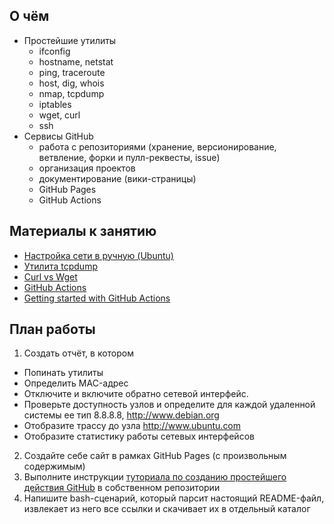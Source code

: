 ## О чём

* Простейшие утилиты
  - ifconfig
  - hostname, netstat
  - ping, traceroute
  - host, dig, whois
  - nmap, tcpdump
  - iptables
  - wget, curl
  - ssh
* Сервисы GitHub
  - работа с репозиториями (хранение, версионирование, ветвление, форки и пулл-реквесты, issue)
  - организация проектов
  - документирование (вики-страницы)
  - GitHub Pages
  - GitHub Actions

## Материалы к занятию

* [Настройка сети в ручную (Ubuntu)](https://help.ubuntu.ru/wiki/%D0%BD%D0%B0%D1%81%D1%82%D1%80%D0%BE%D0%B9%D0%BA%D0%B0_%D1%81%D0%B5%D1%82%D0%B8_%D0%B2%D1%80%D1%83%D1%87%D0%BD%D1%83%D1%8E)
* [Утилита tcpdump](https://ru.wikipedia.org/wiki/Tcpdump)
* [Curl vs Wget](https://daniel.haxx.se/docs/curl-vs-wget.html)
* [GitHub Actions](https://github.com/features/actions)
* [Getting started with GitHub Actions](https://help.github.com/en/actions/getting-started-with-github-actions)

## План работы

1. Создать отчёт, в котором
  - Попинать утилиты
  - Определить MAC-адрес
  - Отключите и включите обратно сетевой интерфейс.
  - Проверьте доступность узлов и определите для каждой удаленной системы ее тип 8.8.8.8, http://www.debian.org
  - Отобразите трассу до узла http://www.ubuntu.com
  - Отобразите статистику работы сетевых интерфейсов
2. Создайте себе сайт в рамках GitHub Pages (с произвольным содержимым)
3. Выполните инструкции [туториала по созданию простейшего действия GitHub](https://help.github.com/en/actions/building-actions/creating-a-docker-container-action) в собственном репозитории
4. Напишите bash-сценарий, который парсит настоящий README-файл, извлекает из него все ссылки и скачивает их в отдельный каталог
